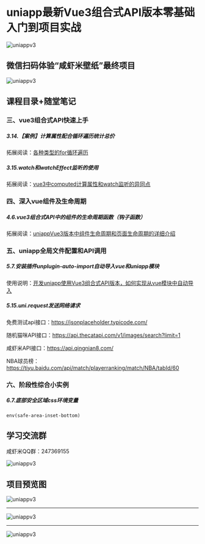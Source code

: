 # uniapp最新Vue3组合式API版本零基础入门到项目实战

![uniappv3](课程需要的资料/uniappv3.jpg)

## 微信扫码体验“咸虾米壁纸”最终项目

![uniappv3](课程需要的资料/wx_code.jpg)









## 课程目录+随堂笔记

### 三、vue3组合式API快速上手

##### 3.14.【案例】计算属性配合循环遍历统计总价

拓展阅读：[各种类型的for循环遍历](https://blog.csdn.net/qq_18798149/article/details/135089225)

##### 3.15.watch和watchEffect监听的使用

拓展阅读：[vue3中computed计算属性和watch监听的异同点](https://blog.csdn.net/qq_18798149/article/details/135302780)

### 四、深入vue组件及生命周期

##### 4.6.vue3组合式API中的组件的生命周期函数（钩子函数）

拓展阅读：[uniappVue3版本中组件生命周期和页面生命周期的详细介绍](https://blog.csdn.net/qq_18798149/article/details/135405378)

### 五、uniapp全局文件配置和API调用

##### 5.7.安装插件unplugin-auto-import自动导入vue和uniapp模块

使用说明：[开发uniapp使用Vue3组合式API版本，如何实现从vue模块中自动导入](https://blog.csdn.net/qq_18798149/article/details/134321097)

##### 5.15.uni.request发送网络请求

免费测试api接口：https://jsonplaceholder.typicode.com/

随机猫咪API接口：https://api.thecatapi.com/v1/images/search?limit=1

咸虾米API接口：https://api.qingnian8.com/

NBA球员榜：https://tiyu.baidu.com/api/match/playerranking/match/NBA/tabId/60

### 六、阶段性综合小实例

##### 6.7.底部安全区域css环境变量

`env(safe-area-inset-bottom)`







##  学习交流群

咸虾米QQ群：247369155

![uniappv3](课程需要的资料/qqGroup.png)





## 项目预览图

![uniappv3](课程需要的资料/design/home.jpg)

-----------------------------------

![uniappv3](课程需要的资料/design/classify.jpg)

---------------------------------------

![uniappv3](课程需要的资料/design/preview1.jpg)

